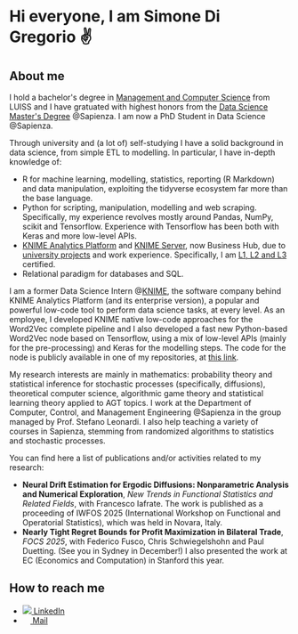 # Hi everyone, I am Simone Di Gregorio ✌️

## About me
I hold a bachelor's degree in [Management and Computer Science](https://www.luiss.it/ammissione/offerta-formativa/laurea-triennale/management-computer-science) from LUISS and I have gratuated with highest honors from the [Data Science Master's Degree](http://datascience.i3s.uniroma1.it/it) @Sapienza. I am now a PhD Student in Data Science @Sapienza.

Through university and (a lot of) self-studying I have a solid background in data science, from simple ETL to modelling. In particular, I have in-depth knowledge of: 
- R for machine learning, modelling, statistics, reporting (R Markdown) and data manipulation, exploiting the tidyverse ecosystem far more than the base language.
- Python for scripting, manipulation, modelling and web scraping. Specifically, my experience revolves mostly around Pandas, NumPy, scikit and Tensorflow.  Experience with Tensorflow has been both with Keras and more low-level APIs.
- [KNIME Analytics Platform](https://www.knime.com/knime-analytics-platform) and [KNIME Server](https://www.knime.com/knime-business-hub), now Business Hub, due to [university projects](https://hub.knime.com/simonedigreg/spaces/Public/latest/FinalProjectMKT/Workflow%20Final%20Challenge~mEkn8g_JscCIzb3i) and work experience. Specifically, I am [L1, L2 and L3](https://www.knime.com/blog/certification-program-updates-for-users) certified.
- Relational paradigm for databases and SQL.

I am a former Data Science Intern @[KNIME](https://www.knime.com), the software company behind KNIME Analytics Platform (and its enterprise version), a popular and powerful low-code tool to perform data science tasks, at every level. As an employee, I developed KNIME native low-code approaches for the Word2Vec complete pipeline and I also developed a fast new Python-based Word2Vec node based on Tensorflow, using a mix of low-level APIs (mainly for the pre-processing) and Keras for the modelling steps. The code for the node is publicly available in one of my repositories, at [this link](https://github.com/sim2000dg/Word2VecPyNodeTF).

My research interests are mainly in mathematics: probability theory and statistical inference for stochastic processes (specifically, diffusions), theoretical computer science, algorithmic game theory and statistical learning theory applied to AGT topics. I work at the Department of Computer, Control, and Management Engineering @Sapienza in the group managed by Prof. Stefano Leonardi. I also help teaching a variety of courses in Sapienza, stemming from randomized algorithms to statistics and stochastic processes.

You can find here a list of publications and/or activities related to my research:
- __Neural Drift Estimation for Ergodic Diffusions: Nonparametric Analysis and Numerical Exploration__, _New Trends in Functional Statistics and Related Fields_, with Francesco Iafrate. The work is published as a proceeding of IWFOS 2025 (International Workshop on Functional and Operatorial Statistics), which was held in Novara, Italy.
- __Nearly Tight Regret Bounds for Profit Maximization in Bilateral Trade__, _FOCS 2025_, with Federico Fusco, Chris Schwiegelshohn and Paul Duetting. (See you in Sydney in December!) I also presented the work at EC (Economics and Computation) in Stanford this year.

## How to reach me
- [![](https://i.stack.imgur.com/gVE0j.png) LinkedIn](https://www.linkedin.com/in/simonedigregorio/)
- <a href="mailto:simone.digregorio@uniroma1.it"><img src="https://upload.wikimedia.org/wikipedia/commons/thumb/4/4e/Mail_%28iOS%29.svg/2048px-Mail_%28iOS%29.svg.png" width="14" /> Mail</a>

